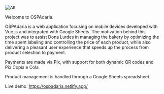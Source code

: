 ![Alt](https://ospadaria.netlify.app/_nuxt/ospadaria_logo.BCsavZbl.png)

Welcome to OSPAdaria.

OSPAdaria is a web application focusing on mobile devices developed with Vue.js and integrated with Google Sheets. The motivation behind this project was to assist Dona Lurdes in managing the bakery by optimizing the time spent labeling and controlling the price of each product, while also delivering a pleasant user experience that speeds up the process from product selection to payment.

Payments are made via Pix, with support for both dynamic QR codes and Pix Copia e Cola.

Product management is handled through a Google Sheets spreadsheet.

Live demo: https://ospadaria.netlify.app/
